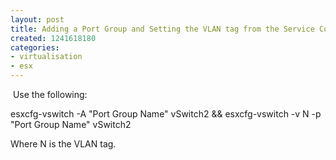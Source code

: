 ```yaml
---
layout: post
title: Adding a Port Group and Setting the VLAN tag from the Service Console in ESX
created: 1241618180
categories:
- virtualisation
- esx
---
```

<p>&nbsp;Use the following:</p>
<p>esxcfg-vswitch -A &quot;Port Group Name&quot; vSwitch2 &amp;&amp; esxcfg-vswitch -v N -p &quot;Port Group Name&quot; vSwitch2</p>
<p>Where N is the VLAN&nbsp;tag.</p>
